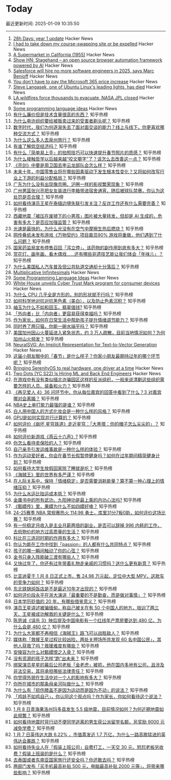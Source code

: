 # Today

最近更新时间: 2025-01-09 10:35:50

--- 
1. [28h Days: year 1 update](https://sidhion.com/blog/28h_days_update_1/) Hacker News
2. [I had to take down my course-swapping site or be expelled](https://www.linkedin.com/posts/jdkaim_github-jdkaimhuskyswap-huskyswap-project-activity-7282609173316415488-1jdb) Hacker News
3. [A Supermarket in California (1955)](https://www.poetryfoundation.org/poems/47660/a-supermarket-in-california) Hacker News
4. [Show HN: Stagehand – an open source browser automation framework powered by AI](https://github.com/browserbase/stagehand) Hacker News
5. [Salesforce will hire no more software engineers in 2025, says Marc Benioff](https://www.salesforceben.com/salesforce-will-hire-no-more-software-engineers-in-2025-says-marc-benioff/) Hacker News
6. [You don't have to pay the Microsoft 365 price increase](https://www.consumer.org.nz/articles/you-don-t-have-to-pay-the-microsoft-365-price-increase) Hacker News
7. [Steve Langasek, one of Ubuntu Linux's leading lights, has died](https://thenewstack.io/steve-langasek-one-of-ubuntu-linuxs-leading-lights-has-died/) Hacker News
8. [LA wildfires force thousands to evacuate, NASA JPL closed](https://www.theregister.com/2025/01/08/los_angeles_fires_jpl/) Hacker News
9. [Some programming language ideas](https://jerf.org/iri/post/2025/programming_language_ideas/) Hacker News
10. [有什么廉价但是技术含量很高的东西？](https://www.zhihu.com/question/55556079) 知乎热榜
11. [为什么电诈组织要给被贩卖过来的受害者剃头呢？](https://www.zhihu.com/question/9038362955) 知乎热榜
12. [数字时代，我们为何逐渐失去了面对面交谈的能力？线上与线下，你更喜欢哪种交流方式？](https://www.zhihu.com/question/7814252742) 知乎热榜
13. [为什么这么多人去泉州旅行？](https://www.zhihu.com/question/641940778) 知乎热榜
14. [有谁了解低空经济吗？](https://www.zhihu.com/question/616012521) 知乎热榜
15. [有什么「简单易上手」的拍照技巧可以快速提升春节照片的质感？](https://www.zhihu.com/question/7352416630) 知乎热榜
16. [为什么接触哲学以后越来越“咬文嚼字”了？该怎么去改善这一点？](https://www.zhihu.com/question/8989875602) 知乎热榜
17. [《亮剑》中要是周卫国去李云龙部队会怎么样？](https://www.zhihu.com/question/705731369) 知乎热榜
18. [未来十年，中国零售业将在哪些因素驱动下发生根本性变化？又将如何改写行业上下游的利益分配格局？](https://www.zhihu.com/question/8932851277) 知乎热榜
19. [广东为什么没有出现像京圈、沪圈一样的影视繁荣现象？](https://www.zhihu.com/question/8879007919) 知乎热榜
20. [广州男篮张兴亮把女友装进行李箱带进宿舍通宵，随后被球队禁赛，你认为这处罚是否合理？](https://www.zhihu.com/question/9074832333) 知乎热榜
21. [如何看待演员王星在泰缅边境失联引发关注？反诈工作还有什么需要完善？](https://www.zhihu.com/question/8890210196) 知乎热榜
22. [西藏地震「被压在废墟下的小男孩」图片被大量转发，但却是 AI 生成的，危害有多大？是否应加强监管？](https://www.zhihu.com/question/9077942434) 知乎热榜
23. [光速是最快的，为什么光没有在空气中摩擦生热后燃烧？](https://www.zhihu.com/question/9054390986) 知乎热榜
24. [网传叠纸未发布游戏《万物契约》项目裁员90% 游戏将重做，他们遇到了什么问题？](https://www.zhihu.com/question/9077477989) 知乎热榜
25. [国家药监局宣布停售召回「泻立停」，该药物的副作用到底有多大？](https://www.zhihu.com/question/9036754345) 知乎热榜
26. [赏花灯、画年画、看木偶戏……还有哪些非遗技艺能让我们体会「年味儿」？](https://www.zhihu.com/question/7626396929) 知乎热榜
27. [为什么美国私人汽车普及但公共轨道交通却十分落后？](https://www.zhihu.com/question/35770844) 知乎热榜
28. [Multiplicative Infinitesimals](https://github.com/Ericson2314/baccumulation/blob/main/math/multiplicative-infinitesimals.md) Hacker News
29. [Some Programming Language Ideas](https://jerf.org/iri/post/2025/programming_language_ideas/) Hacker News
30. [White House unveils Cyber Trust Mark program for consumer devices](https://www.nextgov.com/cybersecurity/2025/01/white-house-unveils-cyber-trust-mark-program-consumer-devices/401991/) Hacker News
31. [为什么 CPU 几乎全是方形的，别的形状就不行吗？](https://www.zhihu.com/question/453507179) 知乎热榜
32. [如何科学地对抗对抗黑色素（美白），以及防止色素沉积？](https://www.zhihu.com/question/34832818) 知乎热榜
33. [岫玉为什么不如和田玉，翡翠值钱?](https://www.zhihu.com/question/8159615037) 知乎热榜
34. [「外向者」比「内向者」更容易获得幸福吗？](https://www.zhihu.com/question/8210183797) 知乎热榜
35. [作为家长，如何在日常生活中帮助孩子提升情绪调节能力？](https://www.zhihu.com/question/5298379814) 知乎热榜
36. [同时养了两只猫，你能一碗水端平吗？](https://www.zhihu.com/question/662030026) 知乎热榜
37. [美国加州因山火蔓延进入紧急状态，约 3 万人疏散，目前当地情况如何？为何加州山火频发？](https://www.zhihu.com/question/9048863141) 知乎热榜
38. [NeuralSVG: An Implicit Representation for Text-to-Vector Generation](https://sagipolaczek.github.io/NeuralSVG/) Hacker News
39. [这届小朋友眼中的「春节」是什么样子？你家小朋友最期待过年的哪个环节呢？](https://www.zhihu.com/question/8352529198) 知乎热榜
40. [Bringing SerenityOS to real hardware, one driver at a time](https://sdomi.pl/weblog/23-serenityos-realhw/) Hacker News
41. [Two Dots (YC S22) Is Hiring ML and Back End Engineers](https://www.ycombinator.com/companies/two-dots/jobs/97PTcHT-machine-learning-engineer) Hacker News
42. [在游戏中有没有类似缅北诈骗园区这样的反派组织，一般来说清剿这些组织需要怎样的人员、装备和火力？](https://www.zhihu.com/question/9038172381) 知乎热榜
43. [《再见爱人 4》36 问环节中，你从每位嘉宾的回答中看到了什么？3 对嘉宾哪对会离婚？](https://www.zhihu.com/question/8764979996) 知乎热榜
44. [NBA史上单打能力最强的是谁？](https://www.zhihu.com/question/623914217) 知乎热榜
45. [白人用中国人的方式化妆会是一种什么样的风格？](https://www.zhihu.com/question/641480626) 知乎热榜
46. [GPU是如何实现并行计算的？](https://www.zhihu.com/question/6320379420) 知乎热榜
47. [如何评价《崩坏 星穹铁道》走近星穹：「大黑塔：你的帽子怎么尖尖的」？](https://www.zhihu.com/question/9058718609) 知乎热榜
48. [如何评价新游戏《燕云十六声》?](https://www.zhihu.com/question/8168848861) 知乎热榜
49. [你怎么看待卖保险的人？](https://www.zhihu.com/question/35524334) 知乎热榜
50. [自己亲手引发运维事故是一种什么样的体验？](https://www.zhihu.com/question/43860483) 知乎热榜
51. [作为运动爱好者，你会在春节长假暂停健身吗？如何在过年期间精简健身计划？](https://www.zhihu.com/question/7370464330) 知乎热榜
52. [如何看待大学生放假回家除了睡就是吃？](https://www.zhihu.com/question/8705700049) 知乎热榜
53. [《海贼王》里的世界有多严谨？](https://www.zhihu.com/question/383356468) 知乎热榜
54. [在人际关系中，保持「情绪稳定」是否需要消耗能量？算不算一种心理上的情绪压抑？](https://www.zhihu.com/question/8889428425) 知乎热榜
55. [为什么水运比陆运成本低？](https://www.zhihu.com/question/29457053) 知乎热榜
56. [金庸书中的所有武功，九阳神功是最上乘的内功心法吗?](https://www.zhihu.com/question/8496320517) 知乎热榜
57. [《甄嬛传》里，果嬛为什么不如四嬛好嗑？](https://www.zhihu.com/question/658146415) 知乎热榜
58. [24-25赛季 NBA 常规赛热火 114:98 勇士，库里31分7板0助，如何评价这场比赛？](https://www.zhihu.com/question/9034283670) 知乎热榜
59. [有一份稳定月收入是主业月薪两倍的副业，是否可以辞掉 996 内耗的工作，去低物价的地方过高质量的生活？](https://www.zhihu.com/question/8675693293) 知乎热榜
60. [科比在三连冠时期的作用有多大？](https://www.zhihu.com/question/32320815) 知乎热榜
61. [你认为能在工作中找到「passion」的人都有什么共同特点？](https://www.zhihu.com/question/8872177060) 知乎热榜
62. [孩子的哪一瞬间触动了你的心弦？](https://www.zhihu.com/question/8882720512) 知乎热榜
63. [金书只身入阵能破三渡有哪些人？](https://www.zhihu.com/question/8437307484) 知乎热榜
64. [又快过年了，你还有过年带着礼物走亲戚的习惯吗？送什么更有新意？](https://www.zhihu.com/question/8886338928) 知乎热榜
65. [比亚迪夏于 1 月 8 日正式上市，售 24.98 万元起，定位中大型 MPV，这款车的竞争力如何？](https://www.zhihu.com/question/8866755645) 知乎热榜
66. [东北铁锅炖饭店是不是最近10年才出现的？](https://www.zhihu.com/question/5378742450) 知乎热榜
67. [如何评价段永平在浙大演讲「最重要的不是勤奋，而是做对事情」？](https://www.zhihu.com/question/8932527426) 知乎热榜
68. [日本学历贬值的 20 年，有哪些借鉴意义？](https://www.zhihu.com/question/8880483066) 知乎热榜
69. [演员王星讲述被骗缅甸，称自己被关在有 50 个中国人的地方，培训了两三天，王星被成功解救的关键是什么？](https://www.zhihu.com/question/9045550322) 知乎热榜
70. [陈思诚《误杀 3》映后提及中国电影有一个红线年产票房要达到 480 亿，为什么会是 480 亿？](https://www.zhihu.com/question/8640566930) 知乎热榜
71. [为什么大家都不再相信《海贼王》路飞可以战胜敌人？](https://www.zhihu.com/question/454043253) 知乎热榜
72. [媒体称「救援王星过程比较凶险，两处关押场所共发现 60 名中国公民」，其他人获救了吗？救援难度有哪些？](https://www.zhihu.com/question/9068498059) 知乎热榜
73. [安陵容为什么对甄嬛恨之入骨？](https://www.zhihu.com/question/454074878) 知乎热榜
74. [没有资源的孩子怎样“跑”出未来？](https://www.zhihu.com/question/8682967354) 知乎热榜
75. [绑架演员星星的幕后公司老板「金老虎」被抓，他在国内多地有公司，且涉及非法交易，其将承担哪些法律责任？](https://www.zhihu.com/question/9062656728) 知乎热榜
76. [你觉得外貌在生活中对一个人的影响有多大？](https://www.zhihu.com/question/8973358715) 知乎热榜
77. [你所在城市的那条母亲河叫做什么？](https://www.zhihu.com/question/423915148) 知乎热榜
78. [为什么有「损伤膝盖不是因为运动而是因为不动」的说法？](https://www.zhihu.com/question/8624858538) 知乎热榜
79. [「鸡娃不如鸡自己」，你认同这个观点吗？作为家长，你如何看待这个说法？](https://www.zhihu.com/question/7920359314) 知乎热榜
80. [1 月 8 日青海果洛州玛多县发生 5.5 级地震，目前情况如何？为何近期地震如此频繁？](https://www.zhihu.com/question/9057513244) 知乎热榜
81. [如何看待地震时背行动不便同学逃离的男生获公派留学名额，另奖励 9000 元减免学费？](https://www.zhihu.com/question/8954903461) 知乎热榜
82. [1 月 7 日英伟达大跌 6.22% ，市值蒸发近 1.7 万亿，为什么一路高歌猛进的英伟达会暴跌？](https://www.zhihu.com/question/9026788942) 知乎热榜
83. [如何看待失业人在「假装上班公司」自费打工，一天交 30 元，怒怼老板另收费？假装上班装的是什么？](https://www.zhihu.com/question/9041136145) 知乎热榜
84. [去泰国或者东南亚国家旅行还安全吗？你还敢去吗？](https://www.zhihu.com/question/8994233505) 知乎热榜
85. [两部门发布「买手机最高补贴 500 元，电脑最高补贴 2000 元等」，将带来哪些影响？](https://www.zhihu.com/question/9037120208) 知乎热榜
